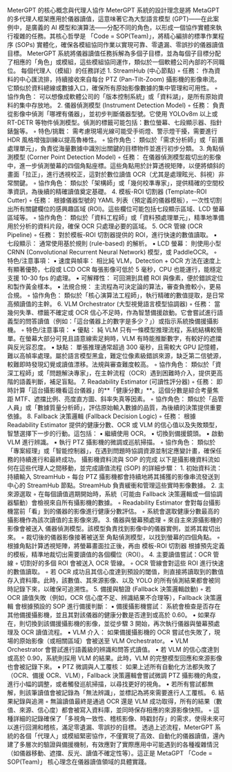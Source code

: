 MeterGPT 的核心概念與代理人協作
MeterGPT 系統的設計理念是將 MetaGPT 的多代理人框架應用於儀器讀值，這意味著它為大型語言模型 (GPT)——在此案例中，是廣義的 AI 模型和演算法——分配不同的角色，以形成一個協作實體來執行複雜的任務。其核心哲學是 「Code = SOP(Team)」，將精心編排的標準作業程序 (SOPs) 實體化，確保各模組協同作業以實現可靠、零遺漏、零誤抄的儀器讀值目標。
MeterGPT 系統將儀器讀值任務拆解為多個子目標，並為每個子目標分配了相應的「角色」或模組，這些模組協同運作，類似於一個軟體公司內部的不同職位。
每個代理人（模組）的任務詳述
1.
StreamHub (中心節點)
◦
任務： 作為資料的中心匯流排，持續接收來自每台 PTZ (Pan-Tilt-Zoom) 攝影機的影像串流。它類似於資料總線或數據入口，確保所有原始影像數據的集中管理和可用性。
◦
協作角色： 可以想像成軟體公司的「版本控制系統」或「資料湖」，是所有原始資料的集中存放地。
2.
儀器偵測模型 (Instrument Detection Model)
◦
任務： 負責從影像中偵測「哪裡有儀器」，並初步判斷儀器型號。它使用 YOLOv8m 以上或 RT-DETR 等物件偵測模型。偵測的標籤可能包括：數位螢幕、七段顯示器、指針錶盤等。
◦
特色/挑戰： 需考慮現場光線可能受手術燈、警示燈干擾，需要進行 HDR 風格增強訓練以提高魯棒性。
◦
協作角色： 類似於「需求分析師」或「前置處理單元」，負責從海量數據中識別出關鍵的目標物件並進行初步分類。
3.
角點偵測模型 (Corner Point Detection Model)
◦
任務： 在儀器偵測模型裁切出的影像中，進一步偵測螢幕的四個角點座標。這些角點用於計算透視矩陣，以便將傾斜的畫面「拉正」，進行透視校正，這對於數位讀值 OCR（尤其是處理眩光、斜視）非常關鍵。
◦
協作角色： 類似於「架構師」或「幾何校準專家」，提供精確的空間校準資訊，為後續的精確讀值奠定基礎。
4.
模板-ROI 切割器 (Template-ROI Cutter)
◦
任務： 根據儀器型號的 YAML 列表（預定義的儀器模板），一次性切割出所有關鍵欄位的感興趣區域 (ROI)。這些欄位可能包括七段顯示區域、LCD 螢幕區域等。
◦
協作角色： 類似於「資料工程師」或「資料預處理單元」，精準地準備用於分析的資料片段，確保 OCR 只處理必要的區域。
5.
OCR 管線 (OCR Pipeline)
◦
任務： 對於模板-ROI 切割器提供的 ROI，進行快速的數值讀取。
▪
七段顯示： 通常使用基於規則 (rule-based) 的解析。
▪
LCD 螢幕： 則使用小型 CRNN (Convolutional Recurrent Neural Network) 模型，或 PaddleOCR。
◦
特色/注意事項：
▪
速度與幀率： 相比純 VLM，Detection + OCR 方法在速度上有顯著優勢，七段或 LCD OCR 每張影像可低於 5 毫秒，CPU 也能運行，能穩定支援 10-30 fps 的處理。
▪
可解釋性： 可回溯到具體 ROI 與像素，便於錯誤定位和製作黃金樣本。
▪
法規合規： 主流程為可決定論的算法，審查負擔較小，更易合規。
◦
協作角色： 類似於「核心演算法工程師」，執行精確的數值提取，是日常高頻讀值的主幹。
6.
VLM Orchestrator (大型視覺語言模型協調器)
◦
任務： 當幾何失準、標籤不確定或 OCR 信心不足時，作為智慧備援啟動。它會嘗試進行語義型的問答讀值（例如：「這台儀器上的數字是多少？」）或指示系統換備援攝影機。
◦
特色/注意事項：
▪
優點： 純 VLM 只有一條模型推理流程，系統結構較簡單。在螢幕大部分可見且語意線索足夠時，VLM 有時能推斷數字，有較好的遮擋與反光容忍度。
▪
缺點： 單張推理通常超過 300 毫秒，且需較大 GPU 記憶體，難以高幀率處理。屬於語言模型黑盒，難定位像素級錯誤來源，缺乏第二信號源，較難即時發現幻覺或讀值漂移。法規與審查難度較高。
◦
協作角色： 類似於「資深工程師」或「問題解決專家」，在主幹流程（OCR）遇到困難時介入，提供更高階的語義判斷，補足盲點。
7.
Readability Estimator (可讀性評分器)
◦
任務： 即時計算「這台攝影機看這台儀器」的**「健康分數」**。這個分數是綜合考量焦距 MTF、遮擋比例、亮度直方圖、斜率失真等因素。
◦
協作角色： 類似於「品管人員」或「數據質量分析師」，評估原始輸入數據的品質，為後續的決策提供重要依據。
8.
Fallback 決策邏輯 (Fallback Decision Logic)
◦
任務： 根據 Readability Estimator 提供的健康分數、OCR 或 VLM 的信心值以及失敗類型，智慧選擇下一步的行動。這包括：
▪
繼續使用 OCR。
▪
切換到備援鏡頭。
▪
啟動 VLM 進行辨識。
▪
執行 PTZ 攝影機的微調或巡航掃描。
◦
協作角色： 類似於「專案經理」或「智能控制器」，在遇到問題時協調資源並制定應變計畫，確保任務的持續進行和最終成功。
攝影機資料流與 SOP 的完成
以下是攝影機資料流如何在這些代理人之間移動，並完成讀值流程 (SOP) 的詳細步驟：
1.
初始資料流：持續輸入 StreamHub
◦
每台 PTZ 攝影機都會持續地將其捕獲的影像串流發送到中心的 StreamHub 節點。StreamHub 負責緩衝和管理這些實時影像數據。
2.
主來源選取
◦
在每個讀值週期開始時，系統（可能由 Fallback 決策邏輯或一個協調器驅動）會檢視來自所有攝影機的數據。
◦
Readability Estimator 會對每台攝影機當前「看」到的儀器的影像進行健康分數評估。
◦
系統會選取健康分數最高的攝影機作為該次讀值的主影像來源。
3.
儀器與螢幕預處理
◦
來自主來源攝影機的影像會被送入 儀器偵測模型。該模型負責找到影像中的儀器實例，並將其裁切出來。
◦
裁切後的儀器影像接著被送至 角點偵測模型，以找到螢幕的四個角點。
◦
根據角點計算透視矩陣，將螢幕畫面拉正後，再由 模板-ROI 切割器 根據預先定義的模板，精準地裁切出需要讀值的各個欄位（ROI）。
4.
主要讀值嘗試：OCR 管線
◦
切割好的多個 ROI 會被送入 OCR 管線。
◦
OCR 管線會對這些 ROI 進行快速的數值讀取。
◦
若 OCR 成功且其信心度達到預設的閾值，則直接將讀取到的數值存入資料庫。此時，該數值、其來源影像、以及 YOLO 的所有偵測結果都會被同時記錄下來，以確保可追溯性。
5.
備援與驗證 (Fallback 決策邏輯啟動)
◦
若 OCR 讀值失敗（例如，OCR 信心度不足、辨識結果不合理等），Fallback 決策邏輯 會根據預設的 SOP 進行備援判斷：
▪
備援攝影機嘗試： 系統會檢查是否存在其他備援攝影機，並且其對該儀器的健康分數是否達到或高於 0.60。
•
如果存在，則切換到該備援攝影機的影像，並從步驟 3 開始，再次執行儀器與螢幕預處理及 OCR 讀值流程。
▪
VLM 介入： 如果備援攝影機的 OCR 嘗試也失敗了，現場的原始影像（或相關區域）會被送至 VLM Orchestrator。
•
VLM Orchestrator 會嘗試進行語義級的辨識和問答式讀值。
•
若 VLM 的信心度達到或高於 0.90，系統則採用 VLM 的結果。此時，VLM 的完整模型回應和來源影像也會被記錄下來。
▪
PTZ 微調與人工覆核： 如果上述所有自動化方法都失敗了（OCR、備援 OCR、VLM），Fallback 決策邏輯會嘗試微調 PTZ 攝影機的角度，進行小幅的調整，或者觸發巡航掃描，以尋找更好的視角。
•
若所有嘗試都無解，則該筆讀值會被記錄為「無法辨識」，並標記為將來需要進行人工覆核。
6.
結果紀錄與追溯
◦
無論讀值最終是通過 OCR 還是 VLM 成功取得，所有的結果（數值、來源、信心度）都會被寫入資料庫，並同時保存相應的來源影像快照。
◦
這種詳細的記錄確保了「多視角一致性、稽核影像、時戳封存」的需求，使得未來可以進行回溯和稽核，滿足零遺漏、零誤抄的目標。
透過上述流程，MeterGPT 系統的各個「代理人」或模組緊密協作，不僅實現了高效、自動化的儀器讀值，還內建了多層次的驗證與備援機制，有效應對了實際應用中可能遇到的各種複雜情況（如儀器移動、遮擋、反光、讀值不確定性等）。這正是 MetaGPT 「Code = SOP(Team)」 核心理念在儀器讀值領域的具體實踐。